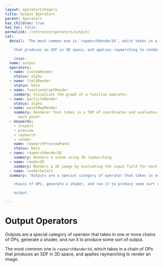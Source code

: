 ```yaml
---
layout: operatorCategory
title: Output Operators
parent: Operators
has_children: true
has_toc: false
permalink: /reference/operators/output/
cat:
  detail: 'The most common one is `raymarchRender3d`, which takes in a chain of OPs

    that produces an SDF in 3D space, and applies raymarching to render an

    image.'
  name: output
  operators:
  - name: customRender
    status: alpha
  - name: fieldRender
    status: beta
  - name: functionGraphRender
    summary: Visualizes the graph of a function operator.
  - name: particleRender
    status: alpha
  - name: pointMapRender
    summary: Renderer that takes in a TOP of coordinates and evaluates the scene at
      each point.
  - keywords:
    - inspect
    - preview
    - raymarch
    - render
    name: raymarchPreviewPanel
    status: beta
  - name: raymarchRender3D
    summary: Renders a scene using 3D raymarching.
  - name: render2D
    summary: Renders a 2D image by evaluating the input field for each pixel.
  - name: renderSelect
  summary: 'Outputs are a special category of operator that takes in one or more

    chains of OPs, generate a shader, and run it to produce some sort of

    output.'

---
```


# Output Operators

Outputs are a special category of operator that takes in one or more
chains of OPs, generate a shader, and run it to produce some sort of
output.

The most common one is `raymarchRender3d`, which takes in a chain of OPs
that produces an SDF in 3D space, and applies raymarching to render an
image.
